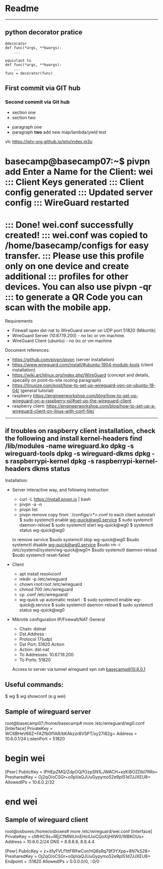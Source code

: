 # Readme
---------------

## python decorator pratice

````
@decorator
def func(*args, **kwargs):
    ...

equivlant to
def func(*args, **kwargs):
    ...
func = decorator(func)    
````

## First commit via GIT hub

### Second commit via Git hub

- section one 
- section two 
* paragraph one
* paragraph **two**
add new map/lambda/yield test

vlc https://iptv-org.github.io/iptv/index.m3u


basecamp@basecamp07:~$ pivpn add
Enter a Name for the Client: wei
::: Client Keys generated
::: Client config generated
::: Updated server config
::: WireGuard restarted
======================================================================
::: Done! wei.conf successfully created!
::: wei.conf was copied to /home/basecamp/configs for easy transfer.
::: Please use this profile only on one device and create additional
::: profiles for other devices. You can also use pivpn -qr
::: to generate a QR Code you can scan with the mobile app.
======================================================================



Requirements
-  Firewall open dst-nat to WireGuard server on UDP port 51820 (Mikortik)
-  WireGuard Server (10.67.19.200) - no lxc or vm machine.
-  WireGuard Client (ubuntu) - no lxc or vm machine

Document references:
* https://github.com/pivpn/pivpn (server installation)
* https://www.wireguard.com/install/#ubuntu-1904-module-tools (client installation)
* https://wiki.archlinux.org/index.php/WireGuard (concept and details, specailly on point-to-site routing paragraph)
* https://linuxize.com/post/how-to-set-up-wireguard-vpn-on-ubuntu-18-04/ (general tutorial)
* raspberry https://engineerworkshop.com/blog/how-to-set-up-wireguard-on-a-raspberry-pi/#set-up-the-wireguard-client 
* raspberry client: https://engineerworkshop.com/blog/how-to-set-up-a-wireguard-client-on-linux-with-conf-file/ 
------------------------
if troubles on raspberry client installation, check the following and install kernel-headers
find /lib/modules -name wireguard.ko
dpkg -s wireguard-tools
dpkg -s wireguard-dkms
dpkg -s raspberrypi-kernel
dpkg -s raspberrypi-kernel-headers
dkms status
------------------------

Installation:
- Server
    interactive way, and following instruction
    - curl -L https://install.pivpn.io | bash
    - pivpn -a -n <client>
    - pivpn list 
    - pivpn remove
    copy from ˜/configs/<*>.conf to each client
    autostart
    $ sudo systemctl enable wg-quick@wg0.service
    $ sudo systemctl daemon-reload 
    $ sudo systemctl start wg-quick@wg0
    $ systemctl status wg-quick@wg0

    to remove service
    $sudo systemctl stop wg-quick@wg0
    $sudo systemctl disable wg-quick@wg0.service
    $sudo rm -i /etc/systemd/system/wg-quick@wg0*
    $sudo systemctl daemon-reload
    $sudo systemctl reset-failed


- Client
    - apt install resolvconf
    - mkdir -p /etc/wireguard
    - chown root:root /etc/wireguard
    - chmod 700 /etc/wireguard
    - cp <client>.conf /etc/wireguard/
    - wg-quick up <client>
    automatic restart :
    $ sudo systemctl enable wg-quick@<client>.service
    $ sudo systemctl daemon-reload
    $ sudo systemctl status wg-quick@wg0


- Mikrotik configuration
    IP/Firewall/NAT
    General
    - Chain: dstnat
    - Dst.Address : <ip public>
    - Protocol 17(udp)
    - Dst Port: 51820
    Action
    - Action: dst-nat
    - To Addresses: 10.67.19.200
    - To Ports: 51820

    Access to server via tunnel wireguard vpn
    ssh basecamp@10.6.0.1 <wireguard ip>

Useful commands:
----------------
$ wg 
$ wg showconf <client> (e.g wei)


Sample of wireguard server
--------------------------
root@basecamp07:/home/basecamp# more /etc/wireguard/wg0.conf 
[Interface]
PrivateKey = WC6BHeV66Z+FAZfb0f1AR/bKAkzzr8VSPT/xy27I82g=
Address = 10.6.0.1/24
ListenPort = 51820
# begin wei
[Peer]
PublicKey = IPHEpZMQ/ZdpOQ/fOzpSN1LJWACH+ezKiBOZDbI7RRs=
PresharedKey = Oj2qO/oCSGr+o0pVaQJUuGypymo52e9pI51d7JJXEU8=
AllowedIPs = 10.6.0.2/32
# end wei

Sample of wireguard client
--------------------------
root@osboxes:/home/osboxes# more /etc/wireguard/wei.conf 
[Interface]
PrivateKey = cMHtC9s+REjCfMNtUmEHclUxiCQoXijHIlW0/WBKOUs=
Address = 10.6.0.2/24
DNS = 8.8.8.8, 8.8.4.4

[Peer]
PublicKey = z+d1yFVLf1ttFRlfwCot/HQ6sRq79f3YXpp+8N7kS28=
PresharedKey = Oj2qO/oCSGr+o0pVaQJUuGypymo52e9pI51d7JJXEU8=
Endpoint = <ip public>:51820
AllowedIPs = 0.0.0.0/0, ::0/0

